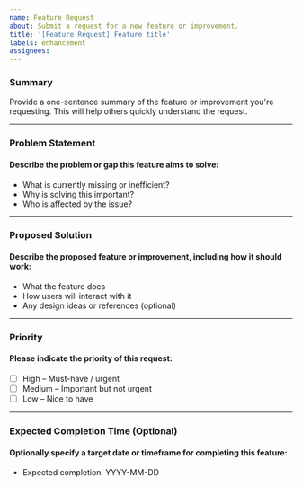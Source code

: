 ```yaml
---
name: Feature Request
about: Submit a request for a new feature or improvement.
title: '[Feature Request] Feature title'
labels: enhancement
assignees: 
---
```


### Summary

Provide a one-sentence summary of the feature or improvement you're requesting. This will help others quickly understand the request.

---

### Problem Statement

#### Describe the problem or gap this feature aims to solve:

- What is currently missing or inefficient?
- Why is solving this important?
- Who is affected by the issue?

---

### Proposed Solution

#### Describe the proposed feature or improvement, including how it should work:

- What the feature does
- How users will interact with it
- Any design ideas or references (optional)

---

### Priority

#### Please indicate the priority of this request:
- [ ] High – Must-have / urgent
- [ ] Medium – Important but not urgent
- [ ] Low – Nice to have

---

### Expected Completion Time (Optional)

#### Optionally specify a target date or timeframe for completing this feature:
- Expected completion: YYYY-MM-DD
